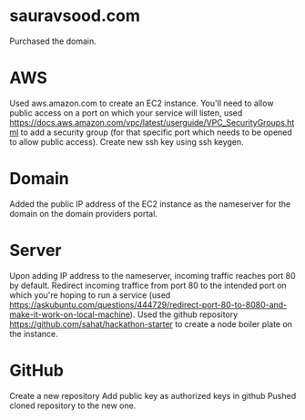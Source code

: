 # sauravsood.com

Purchased the domain.

# AWS
Used aws.amazon.com to create an EC2 instance.
You'll need to allow public access on a port on which your service will listen, used https://docs.aws.amazon.com/vpc/latest/userguide/VPC_SecurityGroups.html to add a security group (for that specific port which needs to be opened to allow public access).
Create new ssh key using ssh keygen.

# Domain
Added the public IP address of the EC2 instance as the nameserver for the domain on the domain providers portal.

# Server
Upon adding IP address to the nameserver, incoming traffic reaches port 80 by default. Redirect incoming traffice from port 80 to the intended port on which you're hoping to run a service (used https://askubuntu.com/questions/444729/redirect-port-80-to-8080-and-make-it-work-on-local-machine).
Used the github repository https://github.com/sahat/hackathon-starter to create a node boiler plate on the instance.

# GitHub
Create a new repository
Add public key as authorized keys in github
Pushed cloned repository to the new one.
